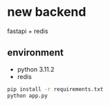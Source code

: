 # new backend

fastapi + redis

## environment
- python 3.11.2
- redis

```bash
pip install -r requirements.txt
python app.py
```
